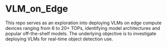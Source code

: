 # VLM_on_Edge
This repo serves as an exploration into deploying VLMs on edge compute devices ranging from 6 to 20+ TOPs, identifying model architectures and popular off-the-shelf models. The underlying objective is to investigate deploying VLMs for real-time object detection use.
